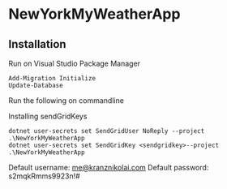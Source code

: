 # NewYorkMyWeatherApp
## Installation

Run on Visual Studio Package Manager
```
Add-Migration Initialize
Update-Database
```

Run the following on commandline

Installing sendGridKeys
```
dotnet user-secrets set SendGridUser NoReply --project .\NewYorkMyWeatherApp
dotnet user-secrets set SendGridKey <sendgridkey>--project .\NewYorkMyWeatherApp
```

Default username: me@kranznikolai.com
Default password: s2mqkRmms9923n!#



